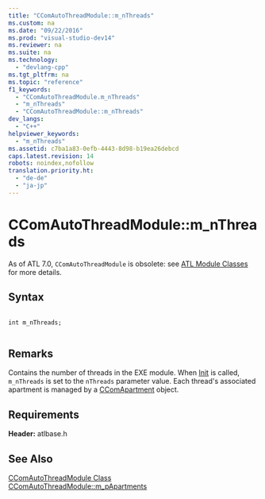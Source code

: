 ```yaml
---
title: "CComAutoThreadModule::m_nThreads"
ms.custom: na
ms.date: "09/22/2016"
ms.prod: "visual-studio-dev14"
ms.reviewer: na
ms.suite: na
ms.technology: 
  - "devlang-cpp"
ms.tgt_pltfrm: na
ms.topic: "reference"
f1_keywords: 
  - "CComAutoThreadModule.m_nThreads"
  - "m_nThreads"
  - "CComAutoThreadModule::m_nThreads"
dev_langs: 
  - "C++"
helpviewer_keywords: 
  - "m_nThreads"
ms.assetid: c7ba1a83-0efb-4443-8d98-b19ea26debcd
caps.latest.revision: 14
robots: noindex,nofollow
translation.priority.ht: 
  - "de-de"
  - "ja-jp"
---
```

# CComAutoThreadModule::m_nThreads
As of ATL 7.0, `CComAutoThreadModule` is obsolete: see [ATL Module Classes](../vs140/atl-module-classes.md) for more details.  
  
## Syntax  
  
```  
  
int m_nThreads;  
  
```  
  
## Remarks  
 Contains the number of threads in the EXE module. When [Init](../vs140/ccomautothreadmodule--init.md) is called, `m_nThreads` is set to the `nThreads` parameter value. Each thread's associated apartment is managed by a [CComApartment](../vs140/ccomapartment-class.md) object.  
  
## Requirements  
 **Header:** atlbase.h  
  
## See Also  
 [CComAutoThreadModule Class](../vs140/ccomautothreadmodule-class.md)   
 [CComAutoThreadModule::m_pApartments](../vs140/ccomautothreadmodule--m_papartments.md)